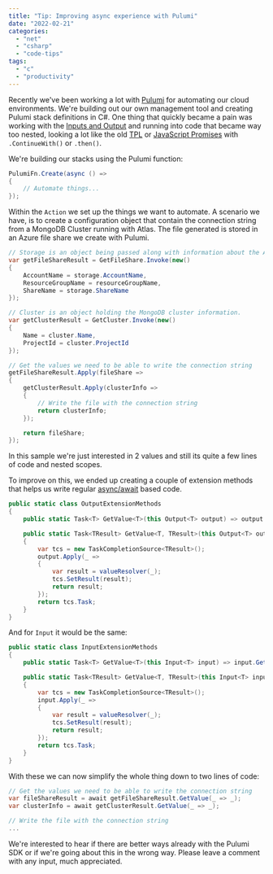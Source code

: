 ```yaml
---
title: "Tip: Improving async experience with Pulumi"
date: "2022-02-21"
categories: 
  - "net"
  - "csharp"
  - "code-tips"
tags: 
  - "c"
  - "productivity"
---
```


Recently we've been working a lot with [Pulumi](https://www.pulumi.com) for automating our cloud environments. We're building out our own management tool and creating Pulumi stack definitions in C#. One thing that quickly became a pain was working with the [Inputs and Output](https://www.pulumi.com/docs/intro/concepts/inputs-outputs/) and running into code that became way too nested, looking a lot like the old [TPL](https://docs.microsoft.com/en-us/dotnet/standard/parallel-programming/task-parallel-library-tpl) or [JavaScript Promises](https://developer.mozilla.org/en-US/docs/Web/JavaScript/Reference/Global_Objects/Promise) with `.ContinueWith()` or `.then()`.

We're building our stacks using the Pulumi function:

```csharp
PulumiFn.Create(async () =>
{
    // Automate things...
});
```

Within the `Action` we set up the things we want to automate. A scenario we have, is to create a configuration object that contain the connection string from a MongoDB Cluster running with Atlas. The file generated is stored in an Azure file share we create with Pulumi.

```csharp
// Storage is an object being passed along with information about the Azure storage being used.
var getFileShareResult = GetFileShare.Invoke(new()
{
    AccountName = storage.AccountName,
    ResourceGroupName = resourceGroupName,
    ShareName = storage.ShareName
});

// Cluster is an object holding the MongoDB cluster information.
var getClusterResult = GetCluster.Invoke(new()
{
    Name = cluster.Name,
    ProjectId = cluster.ProjectId
});

// Get the values we need to be able to write the connection string
getFileShareResult.Apply(fileShare =>
{
    getClusterResult.Apply(clusterInfo =>
    {
        // Write the file with the connection string
        return clusterInfo;
    });

    return fileShare;
});
```

In this sample we're just interested in 2 values and still its quite a few lines of code and nested scopes.

To improve on this, we ended up creating a couple of extension methods that helps us write regular [async/await](https://docs.microsoft.com/en-us/dotnet/csharp/language-reference/operators/await) based code.

```csharp
public static class OutputExtensionMethods
{
    public static Task<T> GetValue<T>(this Output<T> output) => output.GetValue(_ => _);

    public static Task<TResult> GetValue<T, TResult>(this Output<T> output, Func<T, TResult> valueResolver)
    {
        var tcs = new TaskCompletionSource<TResult>();
        output.Apply(_ =>
        {
            var result = valueResolver(_);
            tcs.SetResult(result);
            return result;
        });
        return tcs.Task;
    }
}
```

And for `Input` it would be the same:

```csharp
public static class InputExtensionMethods
{
    public static Task<T> GetValue<T>(this Input<T> input) => input.GetValue(_ => _);

    public static Task<TResult> GetValue<T, TResult>(this Input<T> input, Func<T, TResult> valueResolver)
    {
        var tcs = new TaskCompletionSource<TResult>();
        input.Apply(_ =>
        {
            var result = valueResolver(_);
            tcs.SetResult(result);
            return result;
        });
        return tcs.Task;
    }
}
```

With these we can now simplify the whole thing down to two lines of code:

```csharp
// Get the values we need to be able to write the connection string
var fileShareResult = await getFileShareResult.GetValue(_ => _);
var clusterInfo = await getClusterResult.GetValue(_ => _);

// Write the file with the connection string
...
```

We're interested to hear if there are better ways already with the Pulumi SDK or if we're going about this in the wrong way. Please leave a comment with any input, much appreciated.

